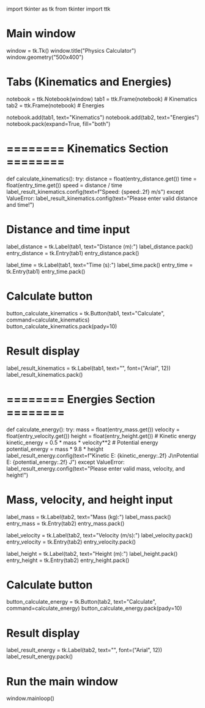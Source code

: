 import tkinter as tk
from tkinter import ttk

# Main window
window = tk.Tk()
window.title("Physics Calculator")
window.geometry("500x400")

# Tabs (Kinematics and Energies)
notebook = ttk.Notebook(window)
tab1 = ttk.Frame(notebook)  # Kinematics
tab2 = ttk.Frame(notebook)  # Energies

notebook.add(tab1, text="Kinematics")
notebook.add(tab2, text="Energies")
notebook.pack(expand=True, fill="both")

# ======== Kinematics Section ========
def calculate_kinematics():
    try:
        distance = float(entry_distance.get())
        time = float(entry_time.get())
        speed = distance / time
        label_result_kinematics.config(text=f"Speed: {speed:.2f} m/s")
    except ValueError:
        label_result_kinematics.config(text="Please enter valid distance and time!")

# Distance and time input
label_distance = tk.Label(tab1, text="Distance (m):")
label_distance.pack()
entry_distance = tk.Entry(tab1)
entry_distance.pack()

label_time = tk.Label(tab1, text="Time (s):")
label_time.pack()
entry_time = tk.Entry(tab1)
entry_time.pack()

# Calculate button
button_calculate_kinematics = tk.Button(tab1, text="Calculate", command=calculate_kinematics)
button_calculate_kinematics.pack(pady=10)

# Result display
label_result_kinematics = tk.Label(tab1, text="", font=("Arial", 12))
label_result_kinematics.pack()

# ======== Energies Section ========
def calculate_energy():
    try:
        mass = float(entry_mass.get())
        velocity = float(entry_velocity.get())
        height = float(entry_height.get())
        # Kinetic energy
        kinetic_energy = 0.5 * mass * velocity**2
        # Potential energy
        potential_energy = mass * 9.8 * height
        label_result_energy.config(text=f"Kinetic E: {kinetic_energy:.2f} J\nPotential E: {potential_energy:.2f} J")
    except ValueError:
        label_result_energy.config(text="Please enter valid mass, velocity, and height!")

# Mass, velocity, and height input
label_mass = tk.Label(tab2, text="Mass (kg):")
label_mass.pack()
entry_mass = tk.Entry(tab2)
entry_mass.pack()

label_velocity = tk.Label(tab2, text="Velocity (m/s):")
label_velocity.pack()
entry_velocity = tk.Entry(tab2)
entry_velocity.pack()

label_height = tk.Label(tab2, text="Height (m):")
label_height.pack()
entry_height = tk.Entry(tab2)
entry_height.pack()

# Calculate button
button_calculate_energy = tk.Button(tab2, text="Calculate", command=calculate_energy)
button_calculate_energy.pack(pady=10)

# Result display
label_result_energy = tk.Label(tab2, text="", font=("Arial", 12))
label_result_energy.pack()

# Run the main window
window.mainloop()
